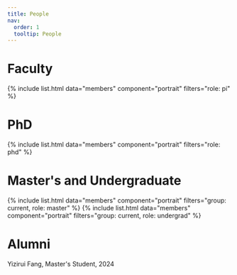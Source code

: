 ```yaml
---
title: People
nav:
  order: 1
  tooltip: People
---
```


<!-- # {% include icon.html icon="fa-solid fa-users" %} PI -->

# Faculty

{% include list.html data="members" component="portrait" filters="role: pi" %}
<!-- {% include list.html data="members" component="portrait" filters="role: ^(?!pi$)" %} -->


# PhD

{% include list.html data="members" component="portrait" filters="role: phd" %}


# Master's and Undergraduate

{% include list.html data="members" component="portrait" filters="group: current, role: master" %}
{% include list.html data="members" component="portrait" filters="group: current, role: undergrad" %}


# Alumni

<!-- {% include list.html data="members" component="portrait" filters="group: alumni" %} -->

Yizirui Fang, Master's Student, 2024